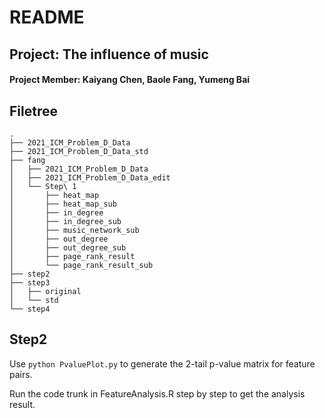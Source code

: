 # README

## Project: The influence of music

#### Project Member: Kaiyang Chen, Baole Fang, Yumeng Bai



## Filetree

```
.
├── 2021_ICM_Problem_D_Data
├── 2021_ICM_Problem_D_Data_std
├── fang
│   ├── 2021_ICM_Problem_D_Data
│   ├── 2021_ICM_Problem_D_Data_edit
│   └── Step\ 1
│       ├── heat_map
│       ├── heat_map_sub
│       ├── in_degree
│       ├── in_degree_sub
│       ├── music_network_sub
│       ├── out_degree
│       ├── out_degree_sub
│       ├── page_rank_result
│       └── page_rank_result_sub
├── step2
├── step3
│   ├── original
│   └── std
└── step4
```



## Step2

Use `python PvaluePlot.py` to generate the 2-tail p-value matrix for feature pairs.

Run the code trunk in FeatureAnalysis.R step by step to get the analysis result.